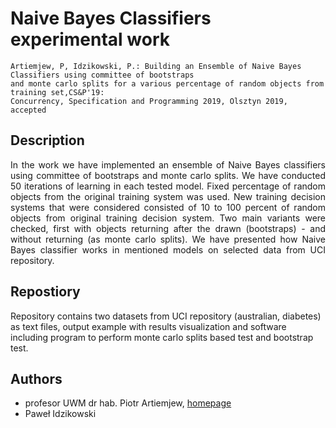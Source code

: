 # Naive Bayes Classifiers experimental work

```
Artiemjew, P, Idzikowski, P.: Building an Ensemble of Naive Bayes Classifiers using committee of bootstraps
and monte carlo splits for a various percentage of random objects from training set,CS&P'19: 
Concurrency, Specification and Programming 2019, Olsztyn 2019, accepted
```

## Description
<p align="justify">
In the work we have implemented an ensemble of Naive
Bayes classifiers using committee of bootstraps and monte carlo splits.
We have conducted 50 iterations of learning in each tested model. Fixed
percentage of random objects from the original training system was used.
New training decision systems that were considered consisted of 10 to
100 percent of random objects from original training decision system.
Two main variants were checked, first with objects returning after the
drawn (bootstraps) - and without returning (as monte carlo splits). We
have presented how Naive Bayes classifier works in mentioned models on
selected data from UCI repository.
</p>

## Repostiory
Repository contains two datasets from UCI repository (australian, diabetes) as text files, output example with results visualization and software including program to perform monte carlo splits based test and bootstrap test.

## Authors
- profesor UWM dr hab. Piotr Artiemjew, <a href="http://wmii.uwm.edu.pl/~artem/teaching.html">homepage</a>
- Paweł Idzikowski

